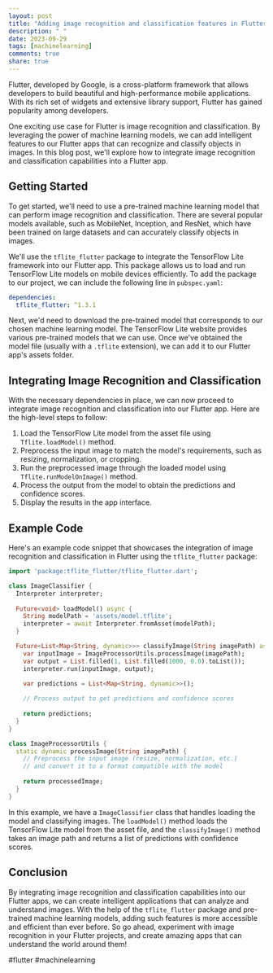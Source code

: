 ```yaml
---
layout: post
title: "Adding image recognition and classification features in Flutter"
description: " "
date: 2023-09-29
tags: [machinelearning]
comments: true
share: true
---
```


Flutter, developed by Google, is a cross-platform framework that allows developers to build beautiful and high-performance mobile applications. With its rich set of widgets and extensive library support, Flutter has gained popularity among developers.

One exciting use case for Flutter is image recognition and classification. By leveraging the power of machine learning models, we can add intelligent features to our Flutter apps that can recognize and classify objects in images. In this blog post, we'll explore how to integrate image recognition and classification capabilities into a Flutter app.

## Getting Started

To get started, we'll need to use a pre-trained machine learning model that can perform image recognition and classification. There are several popular models available, such as MobileNet, Inception, and ResNet, which have been trained on large datasets and can accurately classify objects in images.

We'll use the `tflite_flutter` package to integrate the TensorFlow Lite framework into our Flutter app. This package allows us to load and run TensorFlow Lite models on mobile devices efficiently. To add the package to our project, we can include the following line in `pubspec.yaml`:

```yaml
dependencies:
  tflite_flutter: ^1.3.1
```

Next, we'd need to download the pre-trained model that corresponds to our chosen machine learning model. The TensorFlow Lite website provides various pre-trained models that we can use. Once we've obtained the model file (usually with a `.tflite` extension), we can add it to our Flutter app's assets folder.

## Integrating Image Recognition and Classification

With the necessary dependencies in place, we can now proceed to integrate image recognition and classification into our Flutter app. Here are the high-level steps to follow:

1. Load the TensorFlow Lite model from the asset file using `Tflite.loadModel()` method.
2. Preprocess the input image to match the model's requirements, such as resizing, normalization, or cropping.
3. Run the preprocessed image through the loaded model using `Tflite.runModelOnImage()` method.
4. Process the output from the model to obtain the predictions and confidence scores.
5. Display the results in the app interface.

## Example Code

Here's an example code snippet that showcases the integration of image recognition and classification in Flutter using the `tflite_flutter` package:

```dart
import 'package:tflite_flutter/tflite_flutter.dart';

class ImageClassifier {
  Interpreter interpreter;
  
  Future<void> loadModel() async {
    String modelPath = 'assets/model.tflite';
    interpreter = await Interpreter.fromAsset(modelPath);
  }

  Future<List<Map<String, dynamic>>> classifyImage(String imagePath) async {
    var inputImage = ImageProcessorUtils.processImage(imagePath);
    var output = List.filled(1, List.filled(1000, 0.0).toList());
    interpreter.run(inputImage, output);
    
    var predictions = List<Map<String, dynamic>>();

    // Process output to get predictions and confidence scores
    
    return predictions;
  }
}

class ImageProcessorUtils {
  static dynamic processImage(String imagePath) {
    // Preprocess the input image (resize, normalization, etc.)
    // and convert it to a format compatible with the model
    
    return processedImage;
  }
}
```

In this example, we have a `ImageClassifier` class that handles loading the model and classifying images. The `loadModel()` method loads the TensorFlow Lite model from the asset file, and the `classifyImage()` method takes an image path and returns a list of predictions with confidence scores.

## Conclusion

By integrating image recognition and classification capabilities into our Flutter apps, we can create intelligent applications that can analyze and understand images. With the help of the `tflite_flutter` package and pre-trained machine learning models, adding such features is more accessible and efficient than ever before. So go ahead, experiment with image recognition in your Flutter projects, and create amazing apps that can understand the world around them!

#flutter #machinelearning